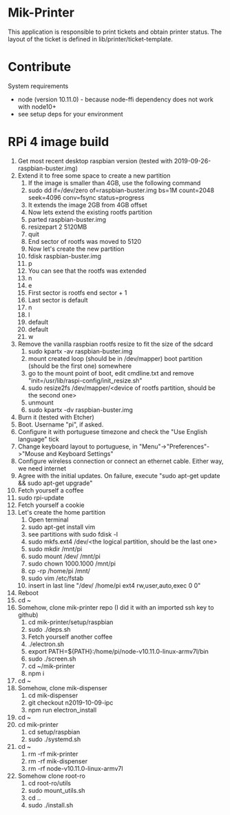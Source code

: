 # Mik-Printer
This application is responsible to print tickets and obtain printer status.
The layout of the ticket is defined in lib/printer/ticket-template.


# Contribute
System requirements
 - node (version 10.11.0) - because node-ffi dependency does not work with node10+
 - see setup deps for your environment

# RPi 4 image build
1. Get most recent desktop raspbian version (tested with 2019-09-26-raspbian-buster.img)
1. Extend it to free some space to create a new partition
    1. If the image is smaller than 4GB, use the following command
    1. sudo dd if=/dev/zero of=raspbian-buster.img bs=1M count=2048 seek=4096 conv=fsync status=progress
    1. It extends the image 2GB from 4GB offset
    1. Now lets extend the existing rootfs partition
    1. parted raspbian-buster.img
    1. resizepart 2 5120MB
    1. quit
    1. End sector of rootfs was moved to 5120
    1. Now let's create the new partition
    1. fdisk raspbian-buster.img
    1. p
    1. You can see that the rootfs was extended
    1. n
    1. e
    1. First sector is rootfs end sector + 1
    1. Last sector is default
    1. n
    1. l
    1. default
    1. default
    1. w
1. Remove the vanilla raspbian rootfs resize to fit the size of the sdcard
    1. sudo kpartx -av raspbian-buster.img
    1. mount created loop (should be in /dev/mapper) boot partition (should be the first one) somewhere
    1. go to the mount point of boot, edit cmdline.txt and remove "init=/usr/lib/raspi-config/init_resize.sh"
    1. sudo resize2fs /dev/mapper/<device of rootfs partition, should be the second one>
    1. unmount
    1. sudo kpartx -dv raspbian-buster.img
1. Burn it (tested with Etcher)
1. Boot. Username "pi", if asked.
1. Configure it with portuguese timezone and check the "Use English language" tick
1. Change keyboard layout to portuguese, in "Menu"->"Preferences"->"Mouse and Keyboard Settings"
1. Configure wireless connection or connect an ethernet cable. Either way, we need internet
1. Agree with the initial updates. On failure, execute "sudo apt-get update && sudo apt-get upgrade"
1. Fetch yourself a coffee
1. sudo rpi-update
1. Fetch yourself a cookie
1. Let's create the home partition
    1. Open terminal
    1. sudo apt-get install vim
    1. see partitions with sudo fdisk -l
    1. sudo mkfs.ext4 /dev/<the logical partition, should be the last one>
    1. sudo mkdir /mnt/pi
    1. sudo mount /dev/<the logical partition> /mnt/pi
    1. sudo chown 1000.1000 /mnt/pi
    1. cp -rp /home/pi /mnt/
    1. sudo vim /etc/fstab
    1. insert in last line "/dev/<the logical partition> /home/pi ext4    rw,user,auto,exec 0       0"
1. Reboot
1. cd ~
1. Somehow, clone mik-printer repo (I did it with an imported ssh key to github)
    1. cd mik-printer/setup/raspbian
    1. sudo ./deps.sh
    1. Fetch yourself another coffee
    1. ./electron.sh
    1. export PATH=${PATH}:/home/pi/node-v10.11.0-linux-armv7l/bin
    1. sudo ./screen.sh
    1. cd ~/mik-printer
    1. npm i
1. cd ~
1. Somehow, clone mik-dispenser
    1. cd mik-dispenser
    1. git checkout n2019-10-09-ipc
    1. npm run electron_install
1. cd ~
1. cd mik-printer
    1. cd setup/raspbian
    1. sudo ./systemd.sh
1. cd ~
    1. rm -rf mik-printer
    1. rm -rf mik-dispenser
    1. rm -rf node-v10.11.0-linux-armv7l
1. Somehow clone root-ro
    1. cd root-ro/utils
    1. sudo mount_utils.sh
    1. cd ..
    1. sudo ./install.sh